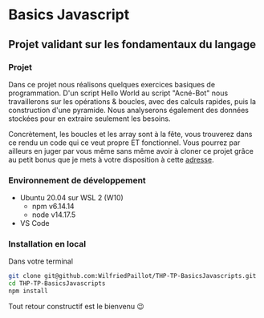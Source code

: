 # Basics Javascript
## Projet validant sur les fondamentaux du langage

### Projet

Dans ce projet nous réalisons quelques exercices basiques de programmation.
D'un script Hello World au script "Acné-Bot" nous travaillerons sur les opérations & boucles, avec des calculs rapides, puis la construction d'une pyramide.
Nous analyserons également des données stockées pour en extraire seulement les besoins.

Concrètement, les boucles et les array sont à la fête, vous trouverez dans ce rendu un code qui ce veut propre ET fonctionnel.
Vous pourrez par ailleurs en juger par vous même sans même avoir à cloner ce projet grâce au petit bonus que je mets à votre disposition à cette [adresse](https://wilfriedpaillot.github.io/THP-TP-BasicsJavascripts/).

### Environnement de développement

 - Ubuntu 20.04 sur WSL 2 (W10)
    - npm v6.14.14
    - node v14.17.5
 - VS Code

### Installation en local

Dans votre terminal
```bash
git clone git@github.com:WilfriedPaillot/THP-TP-BasicsJavascripts.git
cd THP-TP-BasicsJavascripts
npm install
```

Tout retour constructif est le bienvenu :wink: